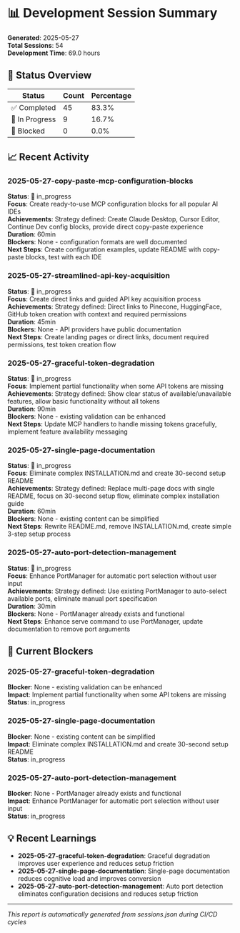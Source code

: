 # 📊 Development Session Summary

**Generated**: 2025-05-27  
**Total Sessions**: 54  
**Development Time**: 69.0 hours  

## 🎯 Status Overview

| Status | Count | Percentage |
|--------|-------|------------|
| ✅ Completed | 45 | 83.3% |
| 🔄 In Progress | 9 | 16.7% |
| 🚫 Blocked | 0 | 0.0% |

## 📈 Recent Activity
### 2025-05-27-copy-paste-mcp-configuration-blocks
**Status**: 🔄 in_progress  
**Focus**: Create ready-to-use MCP configuration blocks for all popular AI IDEs  
**Achievements**: Strategy defined: Create Claude Desktop, Cursor Editor, Continue Dev config blocks, provide direct copy-paste experience  
**Duration**: 60min  
**Blockers**: None - configuration formats are well documented  
**Next Steps**: Create configuration examples, update README with copy-paste blocks, test with each IDE  

### 2025-05-27-streamlined-api-key-acquisition
**Status**: 🔄 in_progress  
**Focus**: Create direct links and guided API key acquisition process  
**Achievements**: Strategy defined: Direct links to Pinecone, HuggingFace, GitHub token creation with context and required permissions  
**Duration**: 45min  
**Blockers**: None - API providers have public documentation  
**Next Steps**: Create landing pages or direct links, document required permissions, test token creation flow  

### 2025-05-27-graceful-token-degradation
**Status**: 🔄 in_progress  
**Focus**: Implement partial functionality when some API tokens are missing  
**Achievements**: Strategy defined: Show clear status of available/unavailable features, allow basic functionality without all tokens  
**Duration**: 90min  
**Blockers**: None - existing validation can be enhanced  
**Next Steps**: Update MCP handlers to handle missing tokens gracefully, implement feature availability messaging  

### 2025-05-27-single-page-documentation
**Status**: 🔄 in_progress  
**Focus**: Eliminate complex INSTALLATION.md and create 30-second setup README  
**Achievements**: Strategy defined: Replace multi-page docs with single README, focus on 30-second setup flow, eliminate complex installation guide  
**Duration**: 60min  
**Blockers**: None - existing content can be simplified  
**Next Steps**: Rewrite README.md, remove INSTALLATION.md, create simple 3-step setup process  

### 2025-05-27-auto-port-detection-management
**Status**: 🔄 in_progress  
**Focus**: Enhance PortManager for automatic port selection without user input  
**Achievements**: Strategy defined: Use existing PortManager to auto-select available ports, eliminate manual port specification  
**Duration**: 30min  
**Blockers**: None - PortManager already exists and functional  
**Next Steps**: Enhance serve command to use PortManager, update documentation to remove port arguments  


## 🚫 Current Blockers

### 2025-05-27-graceful-token-degradation
**Blocker**: None - existing validation can be enhanced  
**Impact**: Implement partial functionality when some API tokens are missing  
**Status**: in_progress  

### 2025-05-27-single-page-documentation
**Blocker**: None - existing content can be simplified  
**Impact**: Eliminate complex INSTALLATION.md and create 30-second setup README  
**Status**: in_progress  

### 2025-05-27-auto-port-detection-management
**Blocker**: None - PortManager already exists and functional  
**Impact**: Enhance PortManager for automatic port selection without user input  
**Status**: in_progress  


## 💡 Recent Learnings

- **2025-05-27-graceful-token-degradation**: Graceful degradation improves user experience and reduces setup friction
- **2025-05-27-single-page-documentation**: Single-page documentation reduces cognitive load and improves conversion
- **2025-05-27-auto-port-detection-management**: Auto port detection eliminates configuration decisions and reduces setup friction

---
*This report is automatically generated from sessions.json during CI/CD cycles*
